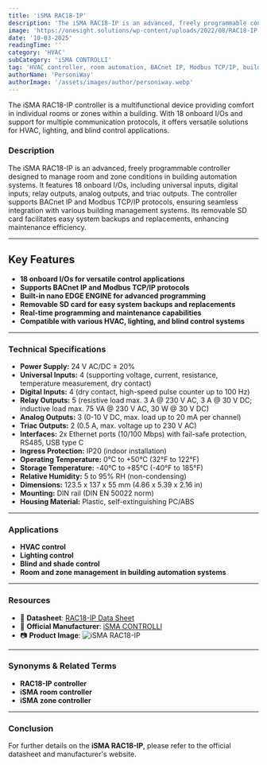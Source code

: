 ```yaml
---
title: 'iSMA RAC18-IP'
description: 'The iSMA RAC18-IP is an advanced, freely programmable controller designed to manage room and zone conditions in building automation systems, featuring 18 onboard I/Os and support for BACnet IP and Modbus TCP/IP protocols.'
image: 'https://onesight.solutions/wp-content/uploads/2022/08/RAC18-IP.png'
date: '10-03-2025'
readingTime: ''
category: 'HVAC'
subCategory: 'iSMA CONTROLLI'
tag: 'HVAC controller, room automation, BACnet IP, Modbus TCP/IP, building management'
authorName: 'PersoniWay'
authorImage: '/assets/images/author/personiway.webp'
---
```


The iSMA RAC18-IP controller is a multifunctional device providing comfort in individual rooms or zones within a building. With 18 onboard I/Os and support for multiple communication protocols, it offers versatile solutions for HVAC, lighting, and blind control applications.

### **Description**
The iSMA RAC18-IP is an advanced, freely programmable controller designed to manage room and zone conditions in building automation systems. It features 18 onboard I/Os, including universal inputs, digital inputs, relay outputs, analog outputs, and triac outputs. The controller supports BACnet IP and Modbus TCP/IP protocols, ensuring seamless integration with various building management systems. Its removable SD card facilitates easy system backups and replacements, enhancing maintenance efficiency.

---

## **Key Features**
- **18 onboard I/Os for versatile control applications**
- **Supports BACnet IP and Modbus TCP/IP protocols**
- **Built-in nano EDGE ENGINE for advanced programming**
- **Removable SD card for easy system backups and replacements**
- **Real-time programming and maintenance capabilities**
- **Compatible with various HVAC, lighting, and blind control systems**

---

### **Technical Specifications**
- **Power Supply:** 24 V AC/DC ± 20%
- **Universal Inputs:** 4 (supporting voltage, current, resistance, temperature measurement, dry contact)
- **Digital Inputs:** 4 (dry contact, high-speed pulse counter up to 100 Hz)
- **Relay Outputs:** 5 (resistive load max. 3 A @ 230 V AC, 3 A @ 30 V DC; inductive load max. 75 VA @ 230 V AC, 30 W @ 30 V DC)
- **Analog Outputs:** 3 (0-10 V DC, max. load up to 20 mA per channel)
- **Triac Outputs:** 2 (0.5 A, max. voltage up to 230 V AC)
- **Interfaces:** 2x Ethernet ports (10/100 Mbps) with fail-safe protection, RS485, USB type C
- **Ingress Protection:** IP20 (indoor installation)
- **Operating Temperature:** 0°C to +50°C (32°F to 122°F)
- **Storage Temperature:** -40°C to +85°C (-40°F to 185°F)
- **Relative Humidity:** 5 to 95% RH (non-condensing)
- **Dimensions:** 123.5 x 137 x 55 mm (4.86 x 5.39 x 2.16 in)
- **Mounting:** DIN rail (DIN EN 50022 norm)
- **Housing Material:** Plastic, self-extinguishing PC/ABS

---

### **Applications**
- **HVAC control**
- **Lighting control**
- **Blind and shade control**
- **Room and zone management in building automation systems**

---

### **Resources**
- 📄 **Datasheet**: [RAC18-IP Data Sheet](https://www.ismacontrolli.com/en/amfile/file/download/file/798/product/2250/)
- 🏢 **Official Manufacturer**: [iSMA CONTROLLI](https://www.ismacontrolli.com/en/rac18-ip.html)
- 📷 **Product Image**:
  ![iSMA RAC18-IP](https://onesight.solutions/wp-content/uploads/2022/08/RAC18-IP.png)

---

### **Synonyms & Related Terms**
- **RAC18-IP controller**
- **iSMA room controller**
- **iSMA zone controller**

---

### **Conclusion**
For further details on the **iSMA RAC18-IP**, please refer to the official datasheet and manufacturer's website.
